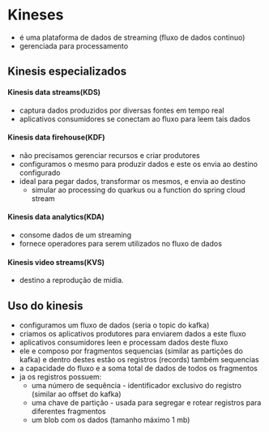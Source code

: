 # Kineses
- é uma plataforma de dados de streaming (fluxo de dados continuo)
- gerenciada para processamento

## Kinesis especializados

#### Kinesis data streams(KDS)
- captura dados produzidos por diversas fontes em tempo real
- aplicativos consumidores se conectam ao fluxo para leem tais dados

#### Kinesis data firehouse(KDF)
- não precisamos gerenciar recursos e criar produtores
- configuramos o mesmo para produzir dados e este os envia ao destino configurado
- ideal para pegar dados, transformar os mesmos, e envia ao destino 
  - simular ao processing do quarkus ou a function do spring cloud stream

#### Kinesis data analytics(KDA)
- consome dados de um streaming
- fornece operadores para serem utilizados no fluxo de dados

#### Kinesis video streams(KVS)
- destino a reprodução de midia.

## Uso do kinesis
- configuramos um fluxo de dados (seria o topic do kafka)
- criamos os aplicativos produtores para enviarem dados a este fluxo
- aplicativos consumidores leen e processam dados deste fluxo
- ele e composo por fragmentos sequencias (similar as partições do kafka) e dentro destes estão os registros (records) também sequencias
- a capacidade do fluxo e a soma total de dados de todos os fragmentos
- ja os registros possuem:
  - uma número de sequência - identificador exclusivo do registro (similar ao offset do kafka)
  - uma chave de partição - usada para segregar e rotear registros para diferentes fragmentos
  - um blob com os dados (tamanho máximo 1 mb)